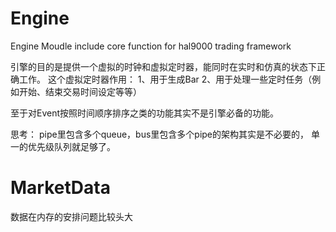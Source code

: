 # Engine
Engine Moudle include core function for hal9000 trading framework

引擎的目的是提供一个虚拟的时钟和虚拟定时器，能同时在实时和仿真的状态下正确工作。
这个虚拟定时器作用：
1、用于生成Bar
2、用于处理一些定时任务（例如开始、结束交易时间设定等等）

至于对Event按照时间顺序排序之类的功能其实不是引擎必备的功能。

思考：
  pipe里包含多个queue，bus里包含多个pipe的架构其实是不必要的，
  单一的优先级队列就足够了。

# MarketData
数据在内存的安排问题比较头大
